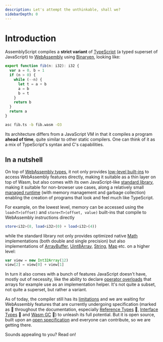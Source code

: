 ```yaml
---
description: Let's attempt the unthinkable, shall we?
sidebarDepth: 0
---
```


# Introduction

AssemblyScript compiles a **strict variant** of [TypeScript](https://www.typescriptlang.org) \(a typed superset of JavaScript\) to [WebAssembly](https://webassembly.org) using [Binaryen](https://github.com/WebAssembly/binaryen), looking like:

```ts
export function fib(n: i32): i32 {
  var a = 0, b = 1
  if (n > 0) {
    while (--n) {
      let t = a + b
      a = b
      b = t
    }
    return b
  }
  return a
}

```

```sh
asc fib.ts -b fib.wasm -O3
```

Its architecture differs from a JavaScript VM in that it compiles a program **ahead of time**, quite similar to other static compilers. One can think of it as a mix of TypeScript's syntax and C's capabilities.

## In a nutshell

On top of [WebAssembly types](./types.md), it not only provides [low-level built-ins](./environment.md#low-level-webassembly-operations) to access WebAssembly features directly, making it suitable as a thin layer on top of Wasm, but also comes with its own JavaScript-like [standard library](./environment.md#standard-library), making it suitable for non-browser use cases, along a relatively small [managed runtime](./runtime.md) \(with memory management and garbage collection\) enabling the creation of programs that look and feel much like TypeScript.

For example, on the lowest level, memory can be accessed using the `load<T>(offset)` and `store<T>(offset, value)` built-ins that compile to WebAssembly instructions directly

```ts
store<i32>(8, load<i32>(0) + load<i32>(4))
```

while the standard library not only provides optimized native [Math](./stdlib/math.md) implementations \(both double and single precision\) but also implementations of [ArrayBuffer](./stdlib/arraybuffer.md), [Uint8Array](./stdlib/typedarray.md), [String](./stdlib/string.md), [Map](./stdlib/map.md) etc. on a higher level:

```ts
var view = new Int32Array(12)
view[2] = view[0] + view[1]
```

In turn it also comes with a bunch of features JavaScript doesn't have, mostly out of necessity, like the ability to declare [operator overloads](./peculiarities.md#operator-overloads) that arrays for example use as an implementation helper. It's not quite a subset, not quite a superset, but rather a variant.

As of today, the compiler still has its [limitations](./basics.md#current-limitations) and we are waiting for WebAssembly features that are currently undergoing specification \(marked as 🦄 throughout the documentation, especially [Reference Types](https://github.com/WebAssembly/reference-types) 🦄, [Interface Types](https://github.com/WebAssembly/interface-types) 🦄 and [Wasm GC](https://github.com/WebAssembly/gc) 🦄\) to unleash its full potential. But it is open source, built upon an [open specification](https://webassembly.github.io/spec/) and everyone can contribute, so we are getting there.

Sounds appealing to you? Read on!
